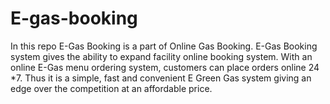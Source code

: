 # E-gas-booking
In this repo E-Gas Booking is a part of Online Gas Booking. E-Gas Booking system gives the ability to expand facility online booking system.  With an online E-Gas menu ordering system, customers can place orders online 24 *7. Thus it is a simple, fast and convenient E Green Gas system giving an edge over the competition at an affordable price.
